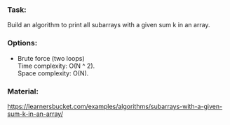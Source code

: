 ### Task:

Build an algorithm to print all subarrays with a given sum k in an array.

### Options:

- Brute force (two loops)  
  Time complexity: O(N ^ 2).  
  Space complexity: O(N).

### Material:

https://learnersbucket.com/examples/algorithms/subarrays-with-a-given-sum-k-in-an-array/
